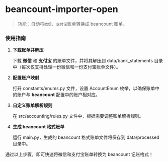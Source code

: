 # beancount-importer-open

> 功能：自动将`微信`、`支付宝`账单转换成 beancount 账单。



### 使用指南

1. **下载账单并解压**

   下载 **微信** 和 **支付宝** 的账单文件，并将其解压到 data/bank_statements 目录中（每次仅支持处理一份微信和一份支付宝账单文件）。

2. **配置账户映射**

   打开 constants/enums.py 文件，设置 AccountEnum 枚举，以确保账单中的账户与 **beancount** 配置中的账户相对应。

3. **自定义账单解析规则**

   在 src/accounting/rules.py 文件中，根据需要调整账单解析规则。

4. **生成 beancount 格式账单**

   运行 main.py，生成的 beancount 格式账单文件将保存到 data/processed 目录中。



通过以上步骤，即可快速将微信和支付宝账单转换为 beancount 记账格式！

